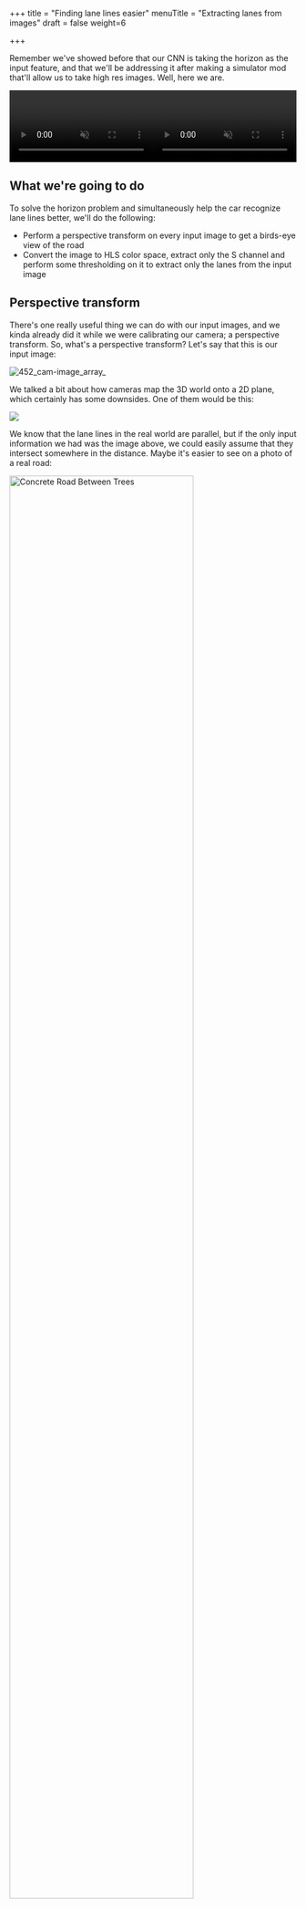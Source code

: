 +++
title = "Finding lane lines easier"
menuTitle = "Extracting lanes from images"
draft = false
weight=6

+++

Remember we've showed before that our CNN is taking the horizon as the input feature, and that we'll be addressing it after making a simulator mod that'll allow us to take high res images. Well, here we are.

<center><video controls src="/images/ai/lanelines.mp4" autoplay muted loop width=50%></video><video controls src="/images/ai/lanefinding.mp4" autoplay muted loop width=50%></video></center>

## What we're going to do

To solve the horizon problem and simultaneously help the car recognize lane lines better, we'll do the following:

- Perform a perspective transform on every input image to get a birds-eye view of the road
- Convert the image to HLS color space, extract only the S channel and perform some thresholding on it to extract only the lanes from the input image

## Perspective transform

There's one really useful thing we can do with our input images, and we kinda already did it while we were calibrating our camera; a perspective transform. So, what's a perspective transform? Let's say that this is our input image:

![452_cam-image_array_](/images/ai/perspective1.jpg)

We talked a bit about how cameras map the 3D world onto a 2D plane, which certainly has some downsides. One of them would be this:

![](/images/ai/perspective2.png)

We know that the lane lines in the real world are parallel, but if the only input information we had was the image above, we could easily assume that they intersect somewhere in the distance. Maybe it's easier to see on a photo of a real road:

<img src="/images/ai/perspective3.jpg" alt="Concrete Road Between Trees" style="width:80%;" />

<img src="/images/ai/perspective4.jpg" style="width:80%;" />

We could easily assume that the road gets narrower and narrower further on, until the outer lines intersect somewhere in the distance.

Now, if we had a birds-eye perspective, like this:

![Cars Passing Through Bridge](/images/ai/perspective5.jpg)

We could easily see that the lane lines are parallel throughout the road, and that the width of a lane should stay the same. 

Luckily for us, we don't have to train an autonomous drone to fly above our car and send images of the road to it, we can just do a perspective transform, and go from this:

![452_cam-image_array_](/images/ai/warped2.png)

To this:

![warped](/images/ai/warped.png)

## Implementing the perspective transform

As always, we'll be importing the stuff we need first, we'll be using numpy and OpenCV (and matplotlib for plotting the images in our Jupyter notebook, which you can download at the bottom of this page):

```python
import numpy as np
import cv2
import matplotlib.pyplot as plt
%matplotlib inline
```

Since we're working in an Jupyter notebook and we're mixing OpenCV with matplotlib, we'll define some helper functions for showing our images, to make our code shorter and cleaner:

```python
# So we don't have to use cv2.cvtColor everytime
def showImage(image):
    plt.figure()
    plt.imshow(cv2.cvtColor(image, cv2.COLOR_BGR2RGB))
    
# So we can show titled images too
def showTitledImage(title, image):
    plt.figure()
    plt.imshow(cv2.cvtColor(image, cv2.COLOR_BGR2RGB))
    plt.title(title)
    plt.axis('off')
```

Now we can open our image:

```python
image = cv2.imread('path/toYour/image.jpg')
showImage(image)
```

![image-20200205172751655](/images/ai/perspective6.jpg)

Next, we'll need to define the region of interest on our input image that we'd like to transform into our birds-eye perspective. You can get these coordinates by opening your image in an image editor and manually selecting the pixels that denote four edges of your ROI. 

To help you better understand, here's an image of my ROI:

![image-20200205173112267](/images/ai/perspective7.jpg)

Next, you should write down the pixel coordinates of each corner of your image into an numpy array:

```python
# Define the region of the image we're interested in transforming
regionOfInterest = np.float32(
                [[0,  180],  # Bottom left
                [112.5, 87.5], # Top left
                [200, 87.5], # Top right
                [307.5, 180]]) # Bottom right
```

To clarify, my bottom left coordinate is the pixel where the red and the blue line intersect, whose position is (0, 180). The same goes for the three remaining corners.

I'd like that the selected ROI looks like a square after the transform, where the left and right lane lines are parallel to each other, so I've defined my target perspective coordinates to look like:



![image-20200205173429269](/images/ai/perspective8.jpg)

The numpy array containing those coordinates looks like:

```python
# Define the destination coordinates for the perspective transform
newPerspective = np.float32(
            [[80,  180],  # Bottom left
            [80,    0.25],  # Top left
            [230,   0.25],  # Top right
            [230, 180]]) # Bottom right
```

So both arrays look like:

```python
# Define the region of the image we're interested in transforming
regionOfInterest = np.float32(
                [[0,  180],  # Bottom left
                [112.5, 87.5], # Top left
                [200, 87.5], # Top right
                [307.5, 180]]) # Bottom right
                
# Define the destination coordinates for the perspective transform
newPerspective = np.float32(
            [[80,  180],  # Bottom left
            [80,    0.25],  # Top left
            [230,   0.25],  # Top right
            [230, 180]]) # Bottom right
```

If you'd like to visualize your coordinate arrays by drawing lines over the original image like I did above, you can use the following function:

```python
# Function that draws coordinates on an image, connecting them by lines
def drawLinesFromCoordinates(coordinates):
    # Pair first point with second, second with third, etc.
    points = zip(coordinates, np.roll(coordinates, -1, axis=0))
    # Connect point1 with point2: plt.plot([x1, x2], [y1, y2])
    for point1, point2 in points:
        plt.plot([point1[0], point2[0]], [point1[1], point2[1]], linewidth=5)
```

And call it like:

```python
# Draw the image to visualize the selected region of interest
showTitledImage("My ROI", image)
drawLinesFromCoordinates(regionOfInterest)
```

Once you have your coordinates set, that's actually it. The rest of the implementation just calls a couple OpenCV functions, the first of which is `cv2.getPerspectiveTransform`, which takes in the starting coordinates we've defined (our ROI) and the target coordinates and gives us back a matrix with which we can warp our image to the target perspective.

This actually isn't that complicated, it's actually pretty simple math which generates a transformation matrix with which tells us how to map some input to a defined output. Also, if you'd like to unwarp your image back into its original perspective, you can get an inverse transformation matrix by calling the  `cv2.getPerspectiveTransform` and switching the coordinate parameters (see code below).

So all of the above, in code, looks like this:

```python
# Compute the matrix that transforms the perspective
transformMatrix = cv2.getPerspectiveTransform(regionOfInterest, newPerspective)

# Compute the inverse matrix for reversing the perspective transform
inverseTransformMatrix = cv2.getPerspectiveTransform(newPerspective, regionOfInterest)
```

Once we have our transformation matrix, we warp our image using `cv2.warpPerspective`. So when we implement all of the above, we get something like this:

```python
# Warp the perspective
# image.shape[:2] takes the height, width, 
# [::-1] inverses it to width, height
warpedImage = cv2.warpPerspective(image, transformMatrix, image.shape[:2][::-1], flags=cv2.INTER_LINEAR) 

# If you'd like to see the warped image
showImage(warpedImage)
```

And that's it for the perspective transform! If you'd like, you can just plug in the warped image into a convnet and let it find the lane lines from it. But you can also make its job a lot easier by using just a few simple and computationally inexpensive tricks.

## Making the lane lines easier to see

There are many different color spaces. We're all most used to the RGB color space. OpenCV uses the BGR color space by default. One color space that's shown to be pretty good for our type of task is called [HSL, and stands for hue, saturation and lightness](https://www.wikiwand.com/en/HSL_and_HSV). 

We can convert our warped image from BGR (since we've opened our image using OpenCV and by default it uses BGR) to HSL with the `cv2.cvtColor` function:

```python
# Convert the image to HLS colorspace
# Annoyingly enough, OpenCV calls it HLS, not HSL
hlsImage = cv2.cvtColor(warpedImage, cv2.COLOR_BGR2HLS)

# Didn't use showImage since it tries to convert BGR to RGB by default
plt.imshow(hlsImage)
```

So we transform our warped image from RGB:

![image-20200205180027118](/images/ai/hsl1.jpg)

To HSL:

![image-20200205180051779](/images/ai/hsl1.png)

It certainly doesn't seem any easier to distinguish the lane lines from the HSL image than the RGB image, it actually seems a bit harder, until we split the image into three separate channels:

```python
# Split the image into three variables by the channels
hChannel, lChannel, sChannel = cv2.split(hslImage)
showTitledImage("H channel", hChannel)
showTitledImage("L channel", lChannel)
showTitledImage("S channel", sChannel)
```

The hue channel doesn't look very helpful:

![image-20200205180241870](/images/ai/hsl2.png)

Neither does the lightness channel:

![image-20200205180307860](/images/ai/hsl3.png)

But the saturation channel certainly does:

![image-20200205180331368](/images/ai/hsl4.png)

The reason for this is that the **lane lanes are always saturated with color, be it white, yellow or any other color**, which is what makes them stand out in the saturation channel, compared to the asphalt or the sand in the background.

We could've tried to find our lane lines by searching for pixels of a specific color, but that method would be far more susceptible to errors when the lane color changes due to light or weather conditions, or if we come across a lane that's just a bit differently colored than what we've expected, e.g. during construction.

This method is more robust since it doesn't care what color the lane line is, it just cares that it's really saturated with color.

There's one more thing we could do to make the lane lines pop out, as opposed to the lightly activated pixels on the asphalt, the sand on the right and the RC shadow in the middle of the lane. We could threshold the values of the saturation channel image, which basically means we'd only keep the pixels that are above a certain level of saturation, keeping only the most saturated pixels of the image.

That's pretty easy to do using OpenCV, and you can (and should) experiment with the threshold values by using a lot of different pictures of the road taken in different lighting conditions and of different lane line colors.

This is what the code looks like:

```python
# Threshold the S channel image to select only the lines
lowerThreshold = 65
higherThreshold = 255

# Threshold the image, keeping only the pixels/values that are between lower and higher threshold
returnValue, binaryThresholdedImage = cv2.threshold(sChannel,lowerThreshold,higherThreshold,cv2.THRESH_BINARY)

# Since this is a binary image, we'll convert it to a 3-channel image so OpenCV can use it
# Doesn't really matter if we use RGB/BGR/anything else
thresholdedImage = cv2.cvtColor(binaryThresholdedImage, cv2.COLOR_GRAY2RGB)
showTitledImage("Thresholded S channel", thresholdedImage)
```

Note that the thresholded image will be a binary image, which means that any pixel that was above (or below) our threshold value (i.e. the pixels that we kept) will have a value of 255, which is the maximum value for the color channel (we're using the 0-255 range).

So the output image will look like this:

![image-20200205181031904](/images/ai/hsl5.png)

The white pixels are the ones that had a value larger than 65 in the original saturation channel image, and their value is 255 on the above image. The rest of the pixels which didn't cross the lower threshold were discarded and their value was set to 0, which is black in the image above.

We can now feed this image into our network and it'll be much easier for it to find the lane lines.

## The entire process visualized

This is what the entire process would look like, in a video:

<center><video controls src="/images/ai/lanelines.mp4" autoplay loop width=80%></video></center>
## Alternative approaches, and why not use them

We also could've used a number of different approaches as opposed to our use of the S channel. We also could've combined multiple of them. A lot of people do. Let's go through some of them and I'll explain why I didn't use them.

### Fitting lanes using a polynomial approximation

One thing I've seen a lot of people do, most of them during their Udacity Self-Driving Car Nanodegree program, is using a sliding window to find the lanes in an image processed in a way similar to ours, and fitting a polynomial to it.

First, they would take the processed binary image and compute a histogram of the lower half of the image, to try and determine where the lane lines begin. This is what such a histogram would look like for our (entire, not just the bottom half) processed image:

![image-20200205181031904](/images/ai/hsl5.png)

![image-20200205182712746](/images/ai/histogram.png)

You can get the histogram by simply adding up the pixel values on the y axis, for each X-axis value. Here's the code:

```python
# Sum the pixels on the x axis
# This will sum all pixel values for a given x axis (column)
histogram = np.sum(binaryThresholdedImage, axis=0)
plt.plot(histogram)
```

This is what it looks like overlaid on our processed image:

![image-20200205184713538](/images/ai/overlay.png)

The method then splits the histogram into two parts, using the two X-axis that have the largest peak in the histogram as the starting positions for the two lane lines, and implements a sliding window search, going from the bottom up, that identifies the positions of all non-zero pixels on the image, and saves them into arrays.

After obtaining the four arrays, two for the left line (x and y) and two for the right one, it uses the numpy `polyfit` method to fit a polynomial to the line, and thus gets two polynomials that each define the lane.

Once the lanes are found in the first frame, the sliding windows don't go through the entire process again for the next frame. They use the previous frame as a starting position and use a margin at the top of the lane line to detect just the change from the first to the second frame, since it can't change that drastically from one frame to another.

The fitted polynomials can then be easily visualized, and since I've actually implemented this, this is what the result would look like in our simulator:

<center><video controls src="/images/ai/lanefinding.mp4" autoplay muted loop width=100%></video></center>

That looks pretty cool and works relatively well, so why not use it?

Well, I've tried to use it by passing on the fitted polynomials to the network, by passing the warped image with the detected lane overlaid on it:


![](/images/ai/preview4.jpg)

 and by passing the original image with the detected lane overlaid on it

 ![](/images/ai/preview6.jpg)

The two main issues with the method are:

- It's computationally expensive to do all of the processing and fitting for every single frame
- It can go haywire if your car moves the slightest out of the predefined ROI, and even if you quickly correct it, since it uses the previous frames as a start for the next one, to be more computationally efficient, it would take some time for it to correct itself. I've also tried not using the previous frame and doing all of the work for every single frame, and it takes a lot of computational power to do so.

Also, I wouldn't like my model to rely so much on feature engineering and extraction, I'd like it to be more robust, even if it means it will be harder to train or take longer to train. By simply passing our processed image to a small convolutional network, it should be able to get all the information it needs from it, and it should be way less computationally expensive in the long run, even if we've added a couple of additional convolutional layers to our model. Even if we passed the fitted polynomials to the network, we'd still have to train the network to learn how to interpret them, and taking into consideration the short tests I did, I believe it would be less robust and even more computationally expensive to do so.

### Using additional preprocessing methods

Apart from transforming the perspective of our image and getting the thresholded S channel image, we could've also used a number of different techniques to make the lane lines more visible. One example would be using the Sobel operator, which allows us to take the derivative of an image in the x or the y direction. 

I've tried a number of them, including Sobel, which I'll show below, and I've found that they wouldn't really help much, at least on my test data.

Here's an example of Sobel on both axes using these two input pictures:

![graywarped](/images/ai/graywarped.jpg)![schannel](/images/ai/schannel.jpg)

Here's the images after applying the Sobel operator over both axes:

![image-20200205194430479](/images/ai/sobel1.jpg)

Here are the above images after `np.absolute`:

![image-20200205194502512](/images/ai/sobel2.jpg)

And here are the above images after applying a binary threshold on them, with the lower threshold being 200 and the upper 255:

![image-20200205194619798](/images/ai/sobel3.jpg)

Here's the code if you want to try it out for yourself:

```python
def showSobelImages(images):
    f, axarr = plt.subplots(2,2)
    axarr[0,0].imshow(images[0], cmap='gray')
    axarr[0,0].axis('off')
    axarr[0,1].imshow(images[1], cmap='gray')
    axarr[0,1].axis('off')
    axarr[1,0].imshow(images[2], cmap='gray')
    axarr[1,0].axis('off')
    axarr[1,1].imshow(images[3], cmap='gray')
    axarr[1,1].axis('off')


grayWarpedImage = cv2.cvtColor(warpedImage, cv2.COLOR_BGR2GRAY)
plt.imsave('graywarped.jpg', grayWarpedImage, cmap='gray')
plt.imsave('schannel.jpg', sChannel, cmap='gray')
# Taking the derivative on the X-axis
xAxisSobelWarped = cv2.Sobel(grayWarpedImage, cv2.CV_64F, 1, 0, ksize=5)
xAxisSobelSChannel = cv2.Sobel(grayWarpedImage, cv2.CV_64F, 1, 0, ksize=5)

# Taking the derivative on the Y-axis
yAxisSobelWarped = cv2.Sobel(grayWarpedImage, cv2.CV_64F, 0, 1, ksize=5)
yAxisSobelSChannel = cv2.Sobel(grayWarpedImage, cv2.CV_64F, 0, 1, ksize=5)

images = [xAxisSobelWarped, xAxisSobelSChannel, yAxisSobelWarped, yAxisSobelSChannel]
showSobelImages(images)

# Absolute values
showSobelImages([np.absolute(x) for x in images])

lowerThreshold = 200
higherThreshold = 255
thresholdedImages = []
for image in images:
    returnValue, image = cv2.threshold(np.absolute(image), lowerThreshold,higherThreshold, cv2.THRESH_BINARY)
    thresholdedImages += [image]
showSobelImages(thresholdedImages)
```

### And you can download the entire Jupyter notebook below:

{{%attachments style="grey" title="Jupyter notebook" pattern=".*ipynb" /%}}